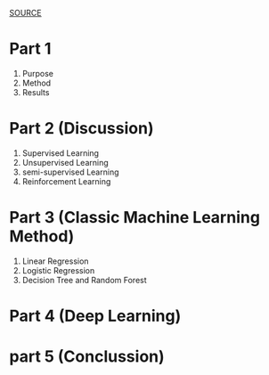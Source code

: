 [SOURCE](https://tvst.arvojournals.org/article.aspx?articleid=2762344)

# Part 1

1. Purpose
2. Method
3. Results

# Part 2 (Discussion)

1. Supervised Learning
2. Unsupervised Learning
3. semi-supervised Learning
4. Reinforcement Learning

# Part 3 (Classic Machine Learning Method)

1. Linear Regression
2. Logistic Regression
3. Decision Tree and Random Forest

# Part 4 (Deep Learning)

# part 5 (Conclussion)
